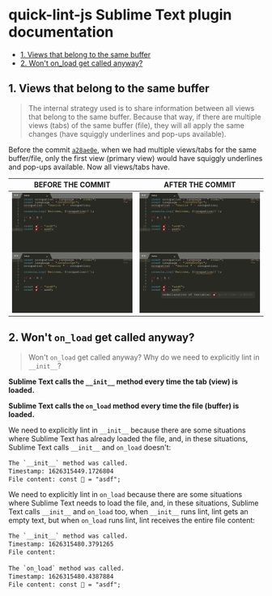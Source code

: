 # quick-lint-js Sublime Text plugin documentation

* [1. Views that belong to the same buffer]
* [2. Won't on_load get called anyway?]

[1. Views that belong to the same buffer]: #1-views-that-belong-to-the-same-buffer
[2. Won't on_load get called anyway?]: #2-wont-on_load-get-called-anyway

## 1. Views that belong to the same buffer

> The internal strategy used is to share information between all views that
> belong to the same buffer. Because that way, if there are multiple views (tabs)
> of the same buffer (file), they will all apply the same changes
> (have squiggly underlines and pop-ups available).

Before the commit <code>[a28ae0e]</code>, when we had multiple views/tabs for the
same buffer/file, only the first view (primary view) would have squiggly underlines
and pop-ups available. Now all views/tabs have.

| BEFORE THE COMMIT | AFTER THE COMMIT |
| ----------------- | ---------------- |
| ![out1][out01]    | ![out2][out02]   |

[a28ae0e]: https://github.com/quick-lint/quick-lint-js/pull/328/commits/a28ae0ef18185fc9bed853c9724e3fa82f16bafe
[out01]: images/out01.png
[out02]: images/out02.png

## 2. Won't `on_load` get called anyway?

> Won't `on_load` get called anyway? Why do we need to explicitly lint in `__init__`?

**Sublime Text calls the `__init__` method every time the tab (view) is loaded.**

**Sublime Text calls the `on_load` method every time the file (buffer) is loaded.**

We need to explicitly lint in `__init__` because there are some situations where
Sublime Text has already loaded the file, and, in these situations, Sublime Text
calls `__init__` and `on_load` doesn't:

```text
The `__init__` method was called.
Timestamp: 1626315449.1726804
File content: const 🎸 = "asdf";
```

We need to explicitly lint in `on_load` because there are some situations where
Sublime Text needs to load the file, and, in these situations, Sublime Text calls
`__init__` and `on_load` too, when `__init__` runs lint, lint gets an empty text,
but when `on_load` runs lint, lint receives the entire file content:

```text
The `__init__` method was called.
Timestamp: 1626315480.3791265
File content:

The `on_load` method was called.
Timestamp: 1626315480.4387884
File content: const 🎸 = "asdf";
```
